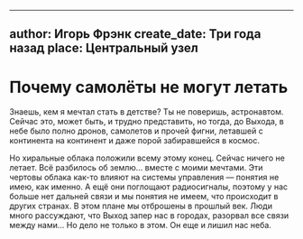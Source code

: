 
---
author: Игорь Фрэнк
create_date: Три года назад
place: Центральный узел
---

# Почему самолёты не могут летать


Знаешь, кем я мечтал стать в детстве? Ты не поверишь, астронавтом. Сейчас это, может быть, и трудно представить, но тогда, до Выхода, в небе было полно дронов, самолетов и прочей фигни, летавшей с континента на континент и даже порой забиравшейся в космос.


Но хиральные облака положили всему этому конец. Сейчас ничего не летает. Всё разбилось об землю... вместе с моими мечтами. Эти чертовы облака как-то влияют на системы управления — понятия не имею, как именно. А ещё они поглощают радиосигналы, поэтому у нас больше нет дальней связи и мы понятия не имеем, что происходит в других странах. В этом плане мы отброшены в прошлый век. Люди много рассуждают, что Выход запер нас в городах, разорвал все связи между нами... Но дело не только в этом. Он еще и лишил нас неба.




